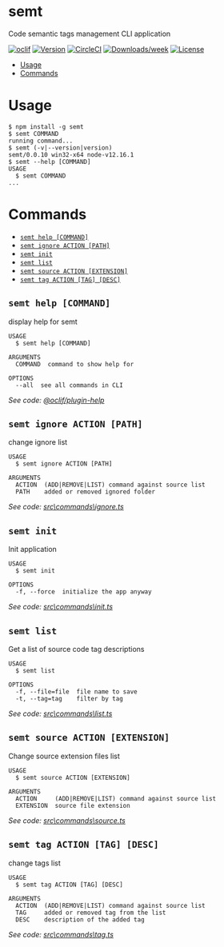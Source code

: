 semt
====

Code semantic tags management CLI application



[![oclif](https://img.shields.io/badge/cli-oclif-brightgreen.svg)](https://oclif.io)
[![Version](https://img.shields.io/npm/v/semt.svg)](https://npmjs.org/package/semt)
[![CircleCI](https://circleci.com/gh/Node-2020-06/semt/tree/master.svg?style=shield)](https://circleci.com/gh/Node-2020-06/semt/tree/master)
[![Downloads/week](https://img.shields.io/npm/dw/semt.svg)](https://npmjs.org/package/semt)
[![License](https://img.shields.io/npm/l/semt.svg)](https://github.com/Kiselb/Node-2020-06/semt/blob/master/package.json)

<!-- toc -->
* [Usage](#usage)
* [Commands](#commands)
<!-- tocstop -->
# Usage
<!-- usage -->
```sh-session
$ npm install -g semt
$ semt COMMAND
running command...
$ semt (-v|--version|version)
semt/0.0.10 win32-x64 node-v12.16.1
$ semt --help [COMMAND]
USAGE
  $ semt COMMAND
...
```
<!-- usagestop -->
# Commands
<!-- commands -->
* [`semt help [COMMAND]`](#semt-help-command)
* [`semt ignore ACTION [PATH]`](#semt-ignore-action-path)
* [`semt init`](#semt-init)
* [`semt list`](#semt-list)
* [`semt source ACTION [EXTENSION]`](#semt-source-action-extension)
* [`semt tag ACTION [TAG] [DESC]`](#semt-tag-action-tag-desc)

## `semt help [COMMAND]`

display help for semt

```
USAGE
  $ semt help [COMMAND]

ARGUMENTS
  COMMAND  command to show help for

OPTIONS
  --all  see all commands in CLI
```

_See code: [@oclif/plugin-help](https://github.com/oclif/plugin-help/blob/v3.2.0/src\commands\help.ts)_

## `semt ignore ACTION [PATH]`

change ignore list

```
USAGE
  $ semt ignore ACTION [PATH]

ARGUMENTS
  ACTION  (ADD|REMOVE|LIST) command against source list
  PATH    added or removed ignored folder
```

_See code: [src\commands\ignore.ts](https://github.com/Node-2020-06/semt/blob/v0.0.10/src\commands\ignore.ts)_

## `semt init`

Init application

```
USAGE
  $ semt init

OPTIONS
  -f, --force  initialize the app anyway
```

_See code: [src\commands\init.ts](https://github.com/Node-2020-06/semt/blob/v0.0.10/src\commands\init.ts)_

## `semt list`

Get a list of source code tag descriptions

```
USAGE
  $ semt list

OPTIONS
  -f, --file=file  file name to save
  -t, --tag=tag    filter by tag
```

_See code: [src\commands\list.ts](https://github.com/Node-2020-06/semt/blob/v0.0.10/src\commands\list.ts)_

## `semt source ACTION [EXTENSION]`

Change source extension files list

```
USAGE
  $ semt source ACTION [EXTENSION]

ARGUMENTS
  ACTION     (ADD|REMOVE|LIST) command against source list
  EXTENSION  source file extension
```

_See code: [src\commands\source.ts](https://github.com/Node-2020-06/semt/blob/v0.0.10/src\commands\source.ts)_

## `semt tag ACTION [TAG] [DESC]`

change tags list

```
USAGE
  $ semt tag ACTION [TAG] [DESC]

ARGUMENTS
  ACTION  (ADD|REMOVE|LIST) command against source list
  TAG     added or removed tag from the list
  DESC    description of the added tag
```

_See code: [src\commands\tag.ts](https://github.com/Node-2020-06/semt/blob/v0.0.10/src\commands\tag.ts)_
<!-- commandsstop -->
